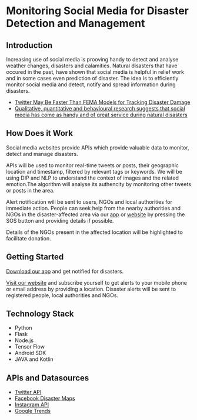 # Monitoring Social Media for Disaster Detection and Management

## **Introduction**


Increasing use of social media is prooving handy to detect and analyse weather changes, disasters and calamities. Natural disasters that have occured in the past, have shown that social media is helpful in relief work and in some cases even prediction of disaster. The idea is to efficiently monitor social media and detect, notify and spread information during disasters.

* [Twitter May Be Faster Than FEMA Models for Tracking Disaster Damage
](https://www.smithsonianmag.com/science-nature/twitter-may-be-faster-fema-models-tracking-disaster-damage-180958391/)
* [Qualitative, quantitative and behavioural research suggests that social media has come as handy and of great service during natural disasters](https://www.downtoearth.org.in/blog/how-people-turn-to-social-media-during-natural-disasters-49587)

## **How Does it Work**

Social media websites provide APIs which provide valuable data to monitor, detect and manage disasters.

APIs will be used to monitor real-time tweets or posts, their geographic location and timestamp, filtered by relevant tags or keywords. We will be using DIP and NLP to understand the context of images and the related emotion.The algorithm will analyse its authencity by monitoring other tweets or posts in the area.

Alert notification will be sent to users, NGOs and local authorities for immediate action. People can seek help from the nearby authorities and NGOs in the disaster-affected area via our [app]() or [website]() by pressing the SOS button and providing details if possible.

Details of the NGOs present in the affected location will be highlighted to facilitate donation.

## **Getting Started**

[Download our app]() and get notified for disasters.

[Visit our website]() and subscribe yourself to get alerts to your mobile phone or email address by providing a location. Disaster alerts will be sent to registered people, local authorities and NGOs.

## **Technology Stack**

* Python
* Flask
* Node.js
* Tensor Flow
* Android SDK
* JAVA and Kotlin

## **APIs and Datasources**

* [Twitter API](https://developer.twitter.com/en/docs.html)
* [Facebook Disaster Maps](https://research.fb.com/facebook-disaster-maps-methodology/)
* [Instagram API](https://www.instagram.com/developer/)
* [Google Trends](https://github.com/GeneralMills/pytrends)
